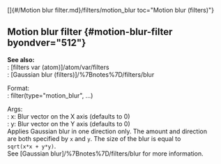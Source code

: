 []{#/Motion blur filter.md}/filters/motion_blur toc="Motion blur (filters)"}    
## Motion blur filter {#motion-blur-filter byondver="512"}    
**See also:**    
:   [filters var (atom)]/atom/var/filters    
:   [Gaussian blur (filters)]/%7Bnotes%7D/filters/blur    
<!-- -->    
Format:    
:   filter(type=\"motion_blur\", \...)    
<!-- -->    
Args:    
:   x: Blur vector on the X axis (defaults to 0)    
:   y: Blur vector on the Y axis (defaults to 0)    
Applies Gaussian blur in one direction only. The amount and direction    
are both specified by `x` and `y`. The size of the blur is equal to    
`sqrt(x*x + y*y)`.    
See [Gaussian blur]/%7Bnotes%7D/filters/blur for more information.  